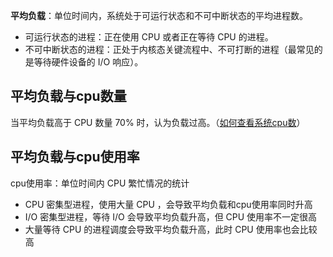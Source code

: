 **平均负载**：单位时间内，系统处于可运行状态和不可中断状态的平均进程数。

* 可运行状态的进程：正在使用 CPU 或者正在等待 CPU 的进程。
* 不可中断状态的进程：正处于内核态关键流程中、不可打断的进程（最常见的是等待硬件设备的 I/O 响应）。

## 平均负载与cpu数量
当平均负载高于 CPU 数量 70% 时，认为负载过高。（[如何查看系统cpu数]()）

## 平均负载与cpu使用率
cpu使用率：单位时间内 CPU 繁忙情况的统计
* CPU 密集型进程，使用大量 CPU ，会导致平均负载和cpu使用率同时升高
* I/O 密集型进程，等待 I/O 会导致平均负载升高，但 CPU 使用率不一定很高
* 大量等待 CPU 的进程调度会导致平均负载升高，此时 CPU 使用率也会比较高